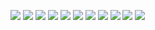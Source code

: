 ![](./Documentation/Images/Survival%20Maze%20Game%20-%201.jpg)
![](./Documentation/Images/Survival%20Maze%20Game%20-%202.jpg)
![](./Documentation/Images/Survival%20Maze%20Game%20-%203.jpg)
![](./Documentation/Images/Survival%20Maze%20Game%20-%204.jpg)
![](./Documentation/Images/Survival%20Maze%20Game%20-%205.jpg)
![](./Documentation/Images/Survival%20Maze%20Game%20-%206.jpg)
![](./Documentation/Images/Survival%20Maze%20Game%20-%207.jpg)
![](./Documentation/Images/Survival%20Maze%20Game%20-%208.jpg)
![](./Documentation/Images/Survival%20Maze%20Game%20-%209.jpg)
![](./Documentation/Images/Survival%20Maze%20Game%20-%2010.jpg)
![](./Documentation/Images/Survival%20Maze%20Game%20-%2011.jpg)
